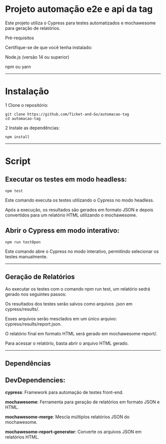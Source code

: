 # Projeto automação e2e e api da tag

Este projeto utiliza o Cypress para testes automatizados e mochawesome para geração de relatórios.

Pré-requisitos

Certifique-se de que você tenha instalado:

Node.js (versão 14 ou superior)

npm ou yarn
__________________________________________________________________________________________________________________
# Instalação


1 Clone o repositório:
```
git clone https://github.com/Ticket-and-Go/automacao-tag
cd automacao-tag
```

2 Instale as dependências:
```
npm install
```
__________________________________________________________________________________________________________________
# Script

## Executar os testes em modo headless:
```
npm test
```
Este comando executa os testes utilizando o Cypress no modo headless.

Após a execução, os resultados são gerados em formato JSON e depois convertidos para um relatório HTML utilizando o mochawesome.
## Abrir o Cypress em modo interativo:
```
npm run testOpen
```
Este comando abre o Cypress no modo interativo, permitindo selecionar os testes manualmente.
__________________________________________________________________________________________________________________
## Geração de Relatórios

Ao executar os testes com o comando npm run test, um relatório sedrá gerado nos seguintes passos:

Os resultados dos testes serão salvos como arquivos .json em cypress/results/.

Esses arquivos serão mesclados em um único arquivo: cypress/results/report.json.

O relatório final em formato HTML será gerado em mochawesome-report/.

Para acessar o relatório, basta abrir o arquivo HTML gerado.

__________________________________________________________________________________________________________________
## Dependências

## DevDependencies:

**cypress**: Framework para automação de testes front-end.

**mochawesome**: Ferramenta para geração de relatórios em formato JSON e HTML.

**mochawesome-merge**: Mescla múltiplos relatórios JSON do mochawesome.

**mochawesome-report-generator**: Converte os arquivos JSON em relatórios HTML.